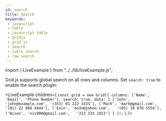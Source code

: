```yaml
---
id: search
title: Search
keywords:
 - javascript
 - table
 - javascript table
 - gridjs
 - grid js
 - search
 - table search
 - row search
---
```


import { LiveExample } from "../../lib/liveExample.js";

Grid.js supports global search on all rows and columns. Set `search: true` to enable the search plugin:

<LiveExample children={
`
const grid = new Grid({
  columns: ['Name', 'Email', 'Phone Number'],
  search: true,
  data: [
    ['John', 'john@example.com', '(353) 01 222 3333'],
    ['Mark', 'mark@gmail.com',   '(01) 22 888 4444'],
    ['Eoin', 'eo3n@yahoo.com',   '(05) 10 878 5554'],
    ['Nisen', 'nis900@gmail.com',   '313 333 1923']
  ]
});
`
} />
